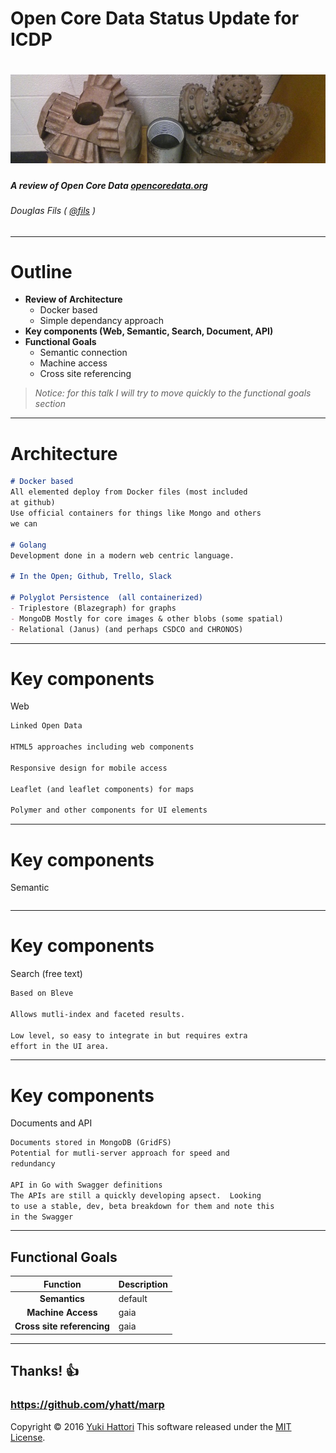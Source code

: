 <!-- $theme: default -->
<!-- template: invert -->
<!-- footer: This document is at github.com/OpenCoreData/ocdDocuments/ -->

Open Core Data Status Update for ICDP
===
# ![](./media/drillheads.jpg)
##### A review of Open Core Data [opencoredata.org](http://opencoredata.org)
###### Douglas Fils ( [@fils](https://twitter.com/fils) )
---
# Outline

- **Review of Architecture**
	- Docker based
	- Simple dependancy approach
- **Key components  (Web, Semantic, Search, Document, API)**
- **Functional Goals**
	- Semantic connection
	- Machine access
	- Cross site referencing

> *Notice: for this talk I will try to move quickly to the functional goals section*
---
# Architecture

```md
# Docker based
All elemented deploy from Docker files (most included 
at github)
Use official containers for things like Mongo and others
we can

# Golang
Development done in a modern web centric language.  

# In the Open; Github, Trello, Slack

# Polyglot Persistence  (all containerized)
- Triplestore (Blazegraph) for graphs
- MongoDB Mostly for core images & other blobs (some spatial)
- Relational (Janus) (and perhaps CSDCO and CHRONOS)
```
---

# Key components
Web

```html
Linked Open Data

HTML5 approaches including web components

Responsive design for mobile access 

Leaflet (and leaflet components) for maps

Polymer and other components for UI elements
```

---

# Key components


Semantic
```html

```
---

# Key components


Search (free text)
```html
Based on Bleve 

Allows mutli-index and faceted results.

Low level, so easy to integrate in but requires extra 
effort in the UI area.  

```
---

# Key components


Documents and API
```html
Documents stored in MongoDB (GridFS)
Potential for mutli-server approach for speed and
redundancy

API in Go with Swagger definitions
The APIs are still a quickly developing apsect.  Looking
to use a stable, dev, beta breakdown for them and note this
in the Swagger

```
---

## Functional Goals


|Function|Description|
|:-:|:-|
|**Semantics**|default|`<!-- $theme: default -->`
|**Machine Access**|gaia|`<!-- $theme: gaia -->`
|**Cross site referencing**|gaia|`<!-- $theme: gaia -->`


---


## Thanks! :+1:

### https://github.com/yhatt/marp

Copyright &copy; 2016 [Yuki Hattori](https://github.com/yhatt)
This software released under the [MIT License](https://github.com/yhatt/marp/blob/master/LICENSE).